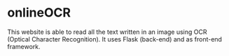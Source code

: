 # onlineOCR
This website is able to read all the text written in an image using OCR (Optical Character Recognition). It uses Flask (back-end) and as front-end framework.


